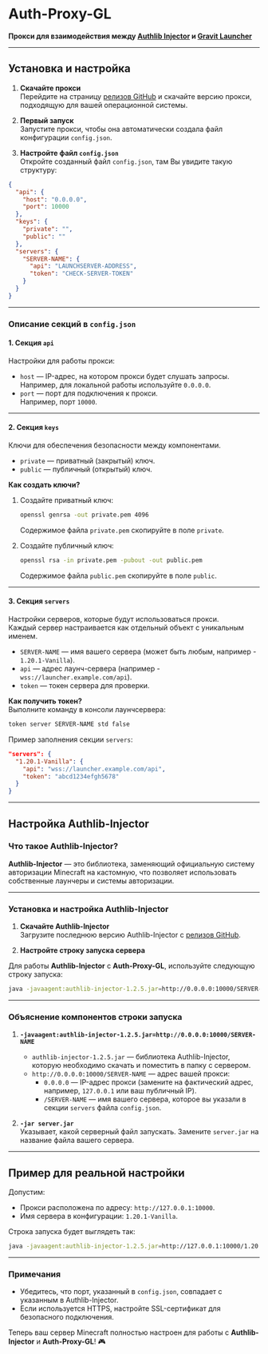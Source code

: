 # Auth-Proxy-GL

**Прокси для взаимодействия между [Authlib Injector](https://github.com/yushijinhun/authlib-injector/) и [Gravit Launcher](https://gravitlauncher.com/)**

---

## Установка и настройка

1. **Скачайте прокси**  
   Перейдите на страницу [релизов GitHub](https://github.com/IXLShizua/auth-proxy-gl/releases/latest) и скачайте версию прокси, подходящую для вашей операционной системы.

2. **Первый запуск**  
   Запустите прокси, чтобы она автоматически создала файл конфигурации `config.json`.

3. **Настройте файл `config.json`**  
   Откройте созданный файл `config.json`, там Вы увидите такую структуру:

```json
{
  "api": {
    "host": "0.0.0.0",
    "port": 10000
  },
  "keys": {
    "private": "",
    "public": ""
  },
  "servers": {
    "SERVER-NAME": {
      "api": "LAUNCHSERVER-ADDRESS",
      "token": "CHECK-SERVER-TOKEN"
    }
  }
}
```

---

### **Описание секций в `config.json`**

#### **1. Секция `api`**
Настройки для работы прокси:
- `host` — IP-адрес, на котором прокси будет слушать запросы.  
  Например, для локальной работы используйте `0.0.0.0`.
- `port` — порт для подключения к прокси.  
  Например, порт `10000`.

---

#### **2. Секция `keys`**
Ключи для обеспечения безопасности между компонентами.

- `private` — приватный (закрытый) ключ.
- `public` — публичный (открытый) ключ.

**Как создать ключи?**

1. Создайте приватный ключ:
   ```bash
   openssl genrsa -out private.pem 4096
   ```
   Содержимое файла `private.pem` скопируйте в поле `private`.

2. Создайте публичный ключ:
   ```bash
   openssl rsa -in private.pem -pubout -out public.pem
   ```
   Содержимое файла `public.pem` скопируйте в поле `public`.

---

#### **3. Секция `servers`**
Настройки серверов, которые будут использоваться прокси.  
Каждый сервер настраивается как отдельный объект с уникальным именем.

- `SERVER-NAME` — имя вашего сервера (может быть любым, например - `1.20.1-Vanilla`).
- `api` — адрес лаунч-сервера (например - `wss://launcher.example.com/api`).
- `token` — токен сервера для проверки.

**Как получить токен?**  
Выполните команду в консоли лаунчсервера:
```bash
token server SERVER-NAME std false
```

Пример заполнения секции `servers`:
```json
"servers": {
  "1.20.1-Vanilla": {
    "api": "wss://launcher.example.com/api",
    "token": "abcd1234efgh5678"
  }
}
```

---

## Настройка Authlib-Injector

### Что такое Authlib-Injector?
**Authlib-Injector** — это библиотека, заменяющий официальную систему авторизации Minecraft на кастомную, что позволяет использовать собственные лаунчеры и системы авторизации.

---

### Установка и настройка Authlib-Injector

1. **Скачайте Authlib-Injector**  
   Загрузите последнюю версию Authlib-Injector с [релизов GitHub](https://github.com/yushijinhun/authlib-injector/releases/latest).

2. **Настройте строку запуска сервера**

Для работы **Authlib-Injector** с **Auth-Proxy-GL**, используйте следующую строку запуска:

```bash
java -javaagent:authlib-injector-1.2.5.jar=http://0.0.0.0:10000/SERVER-NAME -jar server.jar
```

---

### **Объяснение компонентов строки запуска**

1. **`-javaagent:authlib-injector-1.2.5.jar=http://0.0.0.0:10000/SERVER-NAME`**
    - `authlib-injector-1.2.5.jar` — библиотека Authlib-Injector, которую необходимо скачать и поместить в папку с сервером.
    - `http://0.0.0.0:10000/SERVER-NAME` — адрес вашей прокси:
        - `0.0.0.0` — IP-адрес прокси (замените на фактический адрес, например, `127.0.0.1` или ваш публичный IP).
        - `/SERVER-NAME` — имя вашего сервера, которое вы указали в секции `servers` файла `config.json`.

2. **`-jar server.jar`**  
   Указывает, какой серверный файл запускать. Замените `server.jar` на название файла вашего сервера.

---

## **Пример для реальной настройки**

Допустим:
- Прокси расположена по адресу: `http://127.0.0.1:10000`.
- Имя сервера в конфигурации: `1.20.1-Vanilla`.

Строка запуска будет выглядеть так:

```bash
java -javaagent:authlib-injector-1.2.5.jar=http://127.0.0.1:10000/1.20.1-Vanilla -jar server.jar
```

---

### Примечания

- Убедитесь, что порт, указанный в `config.json`, совпадает с указанным в Authlib-Injector.
- Если используется HTTPS, настройте SSL-сертификат для безопасного подключения.

Теперь ваш сервер Minecraft полностью настроен для работы с **Authlib-Injector** и **Auth-Proxy-GL**! 🎮